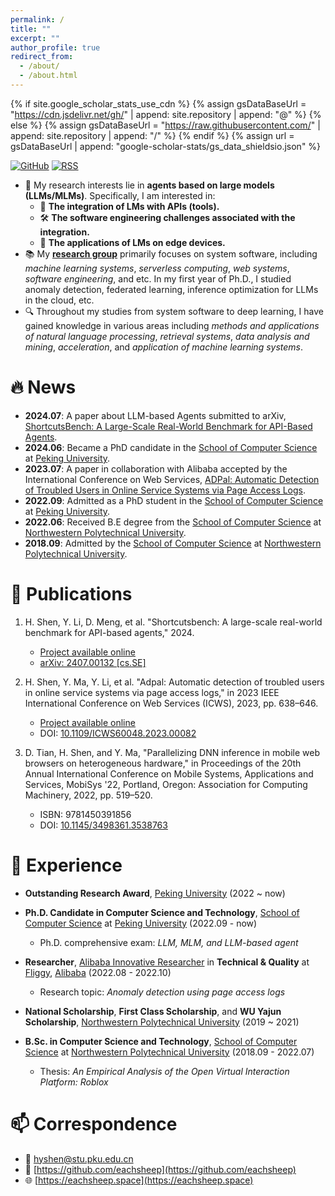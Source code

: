 ```yaml
---
permalink: /
title: ""
excerpt: ""
author_profile: true
redirect_from: 
  - /about/
  - /about.html
---
```


{% if site.google_scholar_stats_use_cdn %}
{% assign gsDataBaseUrl = "https://cdn.jsdelivr.net/gh/" | append: site.repository | append: "@" %}
{% else %}
{% assign gsDataBaseUrl = "https://raw.githubusercontent.com/" | append: site.repository | append: "/" %}
{% endif %}
{% assign url = gsDataBaseUrl | append: "google-scholar-stats/gs_data_shieldsio.json" %}

<span class='anchor' id='about-me'></span>

[![GitHub](https://img.shields.io/badge/dynamic/json?logo=github&label=GitHub&labelColor=495867&color=495867&query=%24.data.totalSubs&url=https%3A%2F%2Fapi.spencerwoo.com%2Fsubstats%2F%3Fsource%3Dgithub%26queryKey%3Dhayschan&style=flat-square)](https://github.com/eachsheep)
[![RSS](https://img.shields.io/badge/dynamic/json?logo=rss&logoColor=white&label=RSS&labelColor=95B8D1&color=95B8D1&query=%24.data.totalSubs&url=https%3A%2F%2Fapi.spencerwoo.com%2Fsubstats%2F%3Fsource%3Dfeedly%257Cinoreader%257CfeedsPub%26queryKey%3Dhttps://haysc.tech/feed.xml&style=flat-square)](https://eachsheep.github.io/)

- 🌱 My research interests lie in **agents based on large models (LLMs/MLMs)**. Specifically, I am interested in:
  - 🔗 **The integration of LMs with APIs (tools).**
  - 🛠 **The software engineering challenges associated with the integration.**
  - 📱 **The applications of LMs on edge devices.**
- 📚 My [**research group**](https://cs.pku.edu.cn/info/1025/2713.htm) primarily focuses on system software, including *machine learning systems*, *serverless computing*, *web systems*, *software engineering*, and etc. In my first year of Ph.D., I studied anomaly detection, federated learning, inference optimization for LLMs in the cloud, etc.
- 🔍 Throughout my studies from system software to deep learning, I have gained knowledge in various areas including *methods and applications of natural language processing*, *retrieval systems*, *data analysis and mining*, *acceleration*, and *application of machine learning systems*.

<!-- - 🤔 I'm a fantast and I like to touch fish in my space time. -->
<!-- I have published 0 papers at the top international AI conferences with total <a href='https://scholar.google.com/citations?user=DhtAFkwAAAAJ'>google scholar citations <strong><span id='total_cit'>260000+</span></strong></a> (You can also use google scholar badge <a href='https://scholar.google.com/citations?user=DhtAFkwAAAAJ'><img src="https://img.shields.io/endpoint?url={{ url | url_encode }}&logo=Google%20Scholar&labelColor=f6f6f6&color=9cf&style=flat&label=citations"></a>). -->

# 🔥 News

- **2024.07**: A paper about LLM-based Agents submitted to arXiv, [ShortcutsBench: A Large-Scale Real-World Benchmark for API-Based Agents](https://eachsheep.space/ShortcutsBench).
- **2024.06**: Became a PhD candidate in the [School of Computer Science](https://cs.pku.edu.cn/) at [Peking University](https://www.pku.edu.cn/).
- **2023.07**: A paper in collaboration with Alibaba accepted by the International Conference on Web Services, [ADPal: Automatic Detection of Troubled Users in Online Service Systems via Page Access Logs](https://ieeexplore.ieee.org/document/10248242).
- **2022.09**: Admitted as a PhD student in the [School of Computer Science](https://cs.pku.edu.cn/) at [Peking University](https://www.pku.edu.cn/).
- **2022.06**: Received B.E degree from the [School of Computer Science](https://jsj.nwpu.edu.cn/) at [Northwestern Polytechnical University](https://www.nwpu.edu.cn/).
- **2018.09**: Admitted by the [School of Computer Science](https://jsj.nwpu.edu.cn/) at [Northwestern Polytechnical University](https://www.nwpu.edu.cn/).


# 📝 Publications


1. H. Shen, Y. Li, D. Meng, et al. "Shortcutsbench: A large-scale real-world benchmark for API-based agents," 2024. 
   - [Project available online](https://github.com/eachsheep/shortcutsbench)
   - [arXiv: 2407.00132 [cs.SE]](https://arxiv.org/abs/2407.00132)

2. H. Shen, Y. Ma, Y. Li, et al. "Adpal: Automatic detection of troubled users in online service systems via page access logs," in 2023 IEEE International Conference on Web Services (ICWS), 2023, pp. 638–646.
   - [Project available online](https://github.com/eachsheep/abnormaldetection)
   - DOI: [10.1109/ICWS60048.2023.00082](https://doi.org/10.1109/ICWS60048.2023.00082)

3. D. Tian, H. Shen, and Y. Ma, "Parallelizing DNN inference in mobile web browsers on heterogeneous hardware," in Proceedings of the 20th Annual International Conference on Mobile Systems, Applications and Services, MobiSys '22, Portland, Oregon: Association for Computing Machinery, 2022, pp. 519–520.
   - ISBN: 9781450391856
   - DOI: [10.1145/3498361.3538763](https://doi.org/10.1145/3498361.3538763)


# 📖 Experience

- **Outstanding Research Award**, [Peking University](https://www.pku.edu.cn/) (2022 ~ now)

- **Ph.D. Candidate in Computer Science and Technology**, [School of Computer Science](http://cs.pku.edu.cn/) at [Peking University](https://www.pku.edu.cn/) (2022.09 - now)
  - Ph.D. comprehensive exam: *LLM, MLM, and LLM-based agent*

- **Researcher**, [Alibaba Innovative Researcher](https://damo.alibaba.com/collaborations) in **Technical & Quality** at [Fliggy](https://www.fliggy.com), [Alibaba](https://www.alibaba.com) (2022.08 - 2022.10)
  - Research topic: *Anomaly detection using page access logs*

- **National Scholarship**, **First Class Scholarship**, and **WU Yajun Scholarship**, [Northwestern Polytechnical University](http://www.nwpu.edu.cn/) (2019 ~ 2021)

- **B.Sc. in Computer Science and Technology**, [School of Computer Science](http://jsj.nwpu.edu.cn/) at [Northwestern Polytechnical University](http://www.nwpu.edu.cn/) (2018.09 - 2022.07)
  - Thesis: *An Empirical Analysis of the Open Virtual Interaction Platform: Roblox*

# 📫 Correspondence

- 📧 [hyshen@stu.pku.edu.cn](mailto:hyshen@stu.pku.edu.cn)
- 🐙 [https://github.com/eachsheep](https://github.com/eachsheep)
- 🌐 [https://eachsheep.space](https://eachsheep.space)